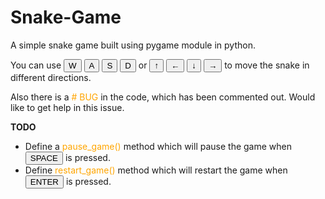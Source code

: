 # Snake-Game
 A simple snake game built using pygame module in python.<br>
 <!-- &nbsp;&nbsp;&nbsp;&nbsp;&nbsp;&nbsp;&nbsp;&nbsp;&nbsp;&nbsp;&nbsp;&nbsp;&nbsp;&nbsp;&nbsp;&nbsp;&nbsp;&nbsp;&nbsp;&nbsp;&nbsp;&nbsp;&nbsp;&nbsp;&nbsp;&nbsp;&nbsp;<button>W</button>&nbsp;&nbsp;&nbsp;&nbsp;&nbsp;&nbsp;&nbsp;&nbsp;&nbsp;&nbsp;&nbsp;&nbsp;&nbsp;&nbsp;&nbsp;&nbsp;&nbsp;&nbsp;&nbsp;&nbsp;&nbsp;<button>&uarr;</button><br> -->
 You can use <button>W</button> <button>A</button> <button>S</button> <button>D</button> or <button>&uarr;</button> <button>&larr;</button> <button>&darr;</button> <button>&rarr;</button> to move the snake in different directions.
 
 Also there is a <span style="color: orange;"># BUG</span> in the code, which has been commented out. Would like to get help in this issue.

<b>TODO</b><br>
- Define a <span style="color: orange;">pause_game()</span> method which will pause the game when <button>SPACE</button> is pressed.
- Define <span style="color: orange;">restart_game()</span> method which will restart the game when <button>ENTER</button> is pressed.